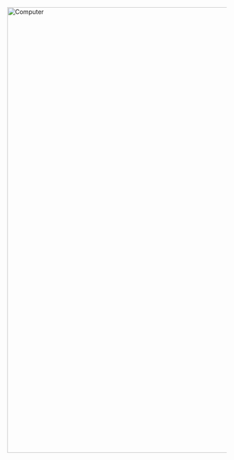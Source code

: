 <img width="1023" alt="Computer" src="https://github.com/mugilankani/nand2tetris-Project-5.3/assets/110448011/c30fa031-2c44-46ae-ad4e-f2ae594aa672">
